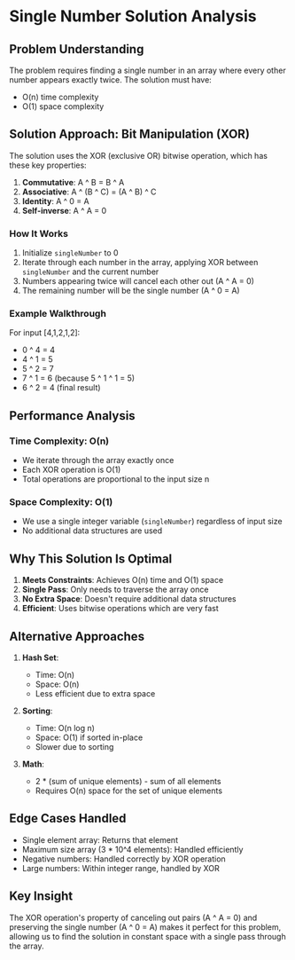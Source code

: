 # Single Number Solution Analysis

## Problem Understanding
The problem requires finding a single number in an array where every other number appears exactly twice. The solution must have:
- O(n) time complexity
- O(1) space complexity

## Solution Approach: Bit Manipulation (XOR)

The solution uses the XOR (exclusive OR) bitwise operation, which has these key properties:
1. **Commutative**: A ^ B = B ^ A
2. **Associative**: A ^ (B ^ C) = (A ^ B) ^ C
3. **Identity**: A ^ 0 = A
4. **Self-inverse**: A ^ A = 0

### How It Works
1. Initialize `singleNumber` to 0
2. Iterate through each number in the array, applying XOR between `singleNumber` and the current number
3. Numbers appearing twice will cancel each other out (A ^ A = 0)
4. The remaining number will be the single number (A ^ 0 = A)

### Example Walkthrough
For input [4,1,2,1,2]:
- 0 ^ 4 = 4
- 4 ^ 1 = 5
- 5 ^ 2 = 7
- 7 ^ 1 = 6 (because 5 ^ 1 ^ 1 = 5)
- 6 ^ 2 = 4 (final result)

## Performance Analysis

### Time Complexity: O(n)
- We iterate through the array exactly once
- Each XOR operation is O(1)
- Total operations are proportional to the input size n

### Space Complexity: O(1)
- We use a single integer variable (`singleNumber`) regardless of input size
- No additional data structures are used

## Why This Solution Is Optimal
1. **Meets Constraints**: Achieves O(n) time and O(1) space
2. **Single Pass**: Only needs to traverse the array once
3. **No Extra Space**: Doesn't require additional data structures
4. **Efficient**: Uses bitwise operations which are very fast

## Alternative Approaches

1. **Hash Set**:
   - Time: O(n)
   - Space: O(n)
   - Less efficient due to extra space

2. **Sorting**:
   - Time: O(n log n)
   - Space: O(1) if sorted in-place
   - Slower due to sorting

3. **Math**:
   - 2 * (sum of unique elements) - sum of all elements
   - Requires O(n) space for the set of unique elements

## Edge Cases Handled
- Single element array: Returns that element
- Maximum size array (3 * 10^4 elements): Handled efficiently
- Negative numbers: Handled correctly by XOR operation
- Large numbers: Within integer range, handled by XOR

## Key Insight
The XOR operation's property of canceling out pairs (A ^ A = 0) and preserving the single number (A ^ 0 = A) makes it perfect for this problem, allowing us to find the solution in constant space with a single pass through the array.
